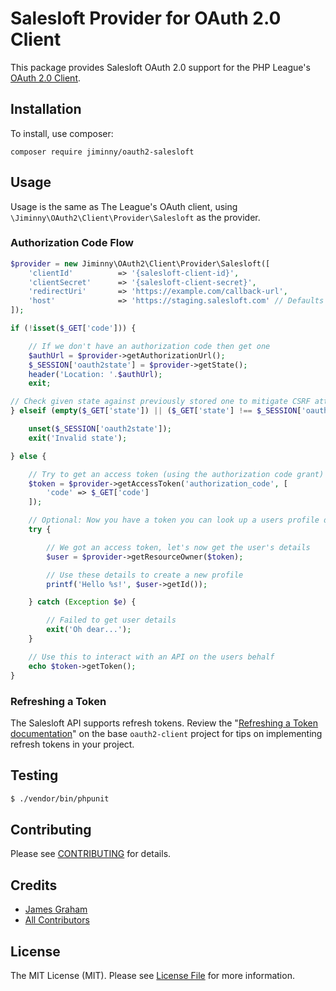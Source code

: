 # Salesloft Provider for OAuth 2.0 Client

This package provides Salesloft OAuth 2.0 support for the PHP League's [OAuth 2.0 Client](https://github.com/thephpleague/oauth2-client).

## Installation

To install, use composer:

```
composer require jiminny/oauth2-salesloft
```

## Usage

Usage is the same as The League's OAuth client, using `\Jiminny\OAuth2\Client\Provider\Salesloft` as the provider.

### Authorization Code Flow

```php
$provider = new Jiminny\OAuth2\Client\Provider\Salesloft([
    'clientId'          => '{salesloft-client-id}',
    'clientSecret'      => '{salesloft-client-secret}',
    'redirectUri'       => 'https://example.com/callback-url',
    'host'              => 'https://staging.salesloft.com' // Defaults to https://accounts.salesloft.com
]);

if (!isset($_GET['code'])) {

    // If we don't have an authorization code then get one
    $authUrl = $provider->getAuthorizationUrl();
    $_SESSION['oauth2state'] = $provider->getState();
    header('Location: '.$authUrl);
    exit;

// Check given state against previously stored one to mitigate CSRF attack
} elseif (empty($_GET['state']) || ($_GET['state'] !== $_SESSION['oauth2state'])) {

    unset($_SESSION['oauth2state']);
    exit('Invalid state');

} else {

    // Try to get an access token (using the authorization code grant)
    $token = $provider->getAccessToken('authorization_code', [
        'code' => $_GET['code']
    ]);

    // Optional: Now you have a token you can look up a users profile data
    try {

        // We got an access token, let's now get the user's details
        $user = $provider->getResourceOwner($token);

        // Use these details to create a new profile
        printf('Hello %s!', $user->getId());

    } catch (Exception $e) {

        // Failed to get user details
        exit('Oh dear...');
    }

    // Use this to interact with an API on the users behalf
    echo $token->getToken();
}
```

### Refreshing a Token

The Salesloft API supports refresh tokens. Review the "[Refreshing a Token documentation](https://github.com/thephpleague/oauth2-client#refreshing-a-token)" on the base `oauth2-client` project for tips on implementing refresh tokens in your project.

## Testing

``` bash
$ ./vendor/bin/phpunit
```

## Contributing

Please see [CONTRIBUTING](https://github.com/jiminny/oauth2-salesloft/blob/master/CONTRIBUTING.md) for details.


## Credits

- [James Graham](https://github.com/jiminny)
- [All Contributors](https://github.com/jiminny/oauth2-salesloft/contributors)


## License

The MIT License (MIT). Please see [License File](https://github.com/jiminny/oauth2-salesloft/blob/master/LICENSE) for more information.
